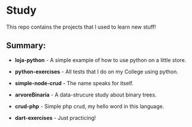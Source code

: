 # Study

This repo contains the projects that I used to learn new stuff!

## Summary:
  * **loja-python** - A simple example of how to use python on a little store.

  * **python-exercises** - All tests that I do on my College using python.

  * **simple-node-crud** - The name speaks for itself.

  * **arvoreBinaria** - A data-strucure study about binary trees.

  *  **crud-php** - Simple php crud, my hello word in this language.

 * **dart-exercises** - Just practicing!
